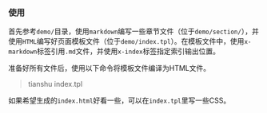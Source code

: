 ### 使用

首先参考`demo/`目录，使用`markdown`编写一些章节文件（位于`demo/section/`），并使用`HTML`编写好页面模板文件（位于`demo/index.tpl`）。在模板文件中，使用`x-markdown`标签引用`.md`文件，并使用`x-index`标签指定索引输出位置。

准备好所有文件后，使用以下命令将模板文件编译为HTML文件。

>	tianshu index.tpl

如果希望生成的`index.html`好看一些，可以在`index.tpl`里写一些CSS。
